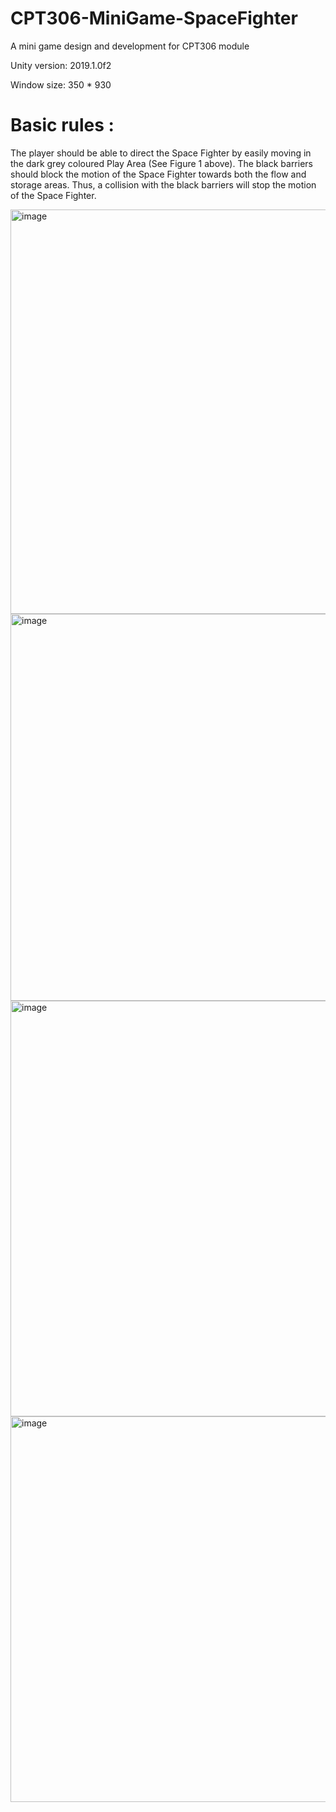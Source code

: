 # CPT306-MiniGame-SpaceFighter
A mini game design and development for CPT306 module

Unity version: 2019.1.0f2

Window size: 350 * 930

# Basic rules :
The player should be able to direct the Space Fighter by easily moving in the dark grey coloured Play Area (See Figure 1 above). The black barriers should block the motion of the Space Fighter towards both the flow and storage areas. Thus, a collision with the black barriers will stop the motion of the Space Fighter.


<img width="647" alt="image" src="https://user-images.githubusercontent.com/102579334/160558637-932b5a93-b271-46e3-bf21-ed05adc80afd.png">


<img width="619" alt="image" src="https://user-images.githubusercontent.com/102579334/160558683-a4145e7f-014a-4727-9e8f-46241addd95a.png">


<img width="665" alt="image" src="https://user-images.githubusercontent.com/102579334/160558719-35670e41-3bdd-456d-867e-7d25b8cc5116.png">


<img width="617" alt="image" src="https://user-images.githubusercontent.com/102579334/160558781-1fcb24b0-56e7-4ffd-8018-b2668ea66b43.png">



